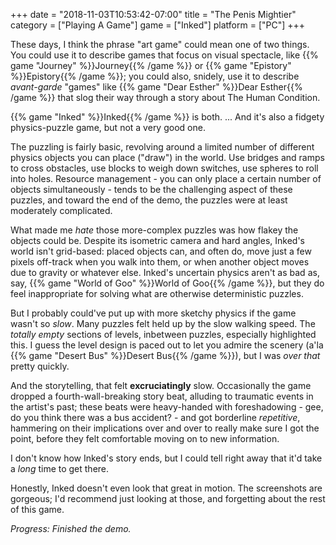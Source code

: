 +++
date = "2018-11-03T10:53:42-07:00"
title = "The Penis Mightier"
category = ["Playing A Game"]
game = ["Inked"]
platform = ["PC"]
+++

These days, I think the phrase "art game" could mean one of two things.  You could use it to describe games that focus on visual spectacle, like {{% game "Journey" %}}Journey{{% /game %}} or {{% game "Epistory" %}}Epistory{{% /game %}}; you could also, snidely, use it to describe <i>avant-garde</i> "games" like {{% game "Dear Esther" %}}Dear Esther{{% /game %}} that slog their way through a story about The Human Condition.

{{% game "Inked" %}}Inked{{% /game %}} is both.  ... And it's also a fidgety physics-puzzle game, but not a very good one.

The puzzling is fairly basic, revolving around a limited number of different physics objects you can place ("draw") in the world.  Use bridges and ramps to cross obstacles, use blocks to weigh down switches, use spheres to roll into holes.  Resource management - you can only place a certain number of objects simultaneously - tends to be the challenging aspect of these puzzles, and toward the end of the demo, the puzzles were at least moderately complicated.

What made me <i>hate</i> those more-complex puzzles was how flakey the objects could be.  Despite its isometric camera and hard angles, Inked's world isn't grid-based: placed objects can, and often do, move just a few pixels off-track when you walk into them, or when another object moves due to gravity or whatever else.  Inked's uncertain physics aren't as bad as, say, {{% game "World of Goo" %}}World of Goo{{% /game %}}, but they do feel inappropriate for solving what are otherwise deterministic puzzles.

But I probably could've put up with more sketchy physics if the game wasn't so <i>slow</i>.  Many puzzles felt held up by the slow walking speed.  The <i>totally empty</i> sections of levels, inbetween puzzles, especially highlighted this.  I guess the level design is paced out to let you admire the scenery (a'la {{% game "Desert Bus" %}}Desert Bus{{% /game %}}), but I was <i>over that</i> pretty quickly.

And the storytelling, that felt <b>excruciatingly</b> slow.  Occasionally the game dropped a fourth-wall-breaking story beat, alluding to traumatic events in the artist's past; these beats were heavy-handed with foreshadowing - gee, do you think there was a bus accident? - and got borderline <i>repetitive</i>, hammering on their implications over and over to really make sure I got the point, before they felt comfortable moving on to new information.

I don't know how Inked's story ends, but I could tell right away that it'd take a <i>long</i> time to get there.

Honestly, Inked doesn't even look that great in motion.  The screenshots are gorgeous; I'd recommend just looking at those, and forgetting about the rest of this game.

<i>Progress: Finished the demo.</i>
